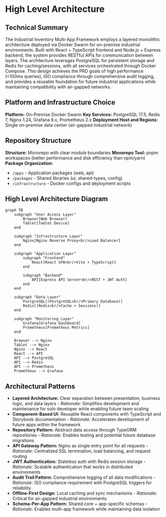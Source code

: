 # High Level Architecture

## Technical Summary

The Industrial Inventory Multi-App Framework employs a layered monolithic architecture deployed via Docker Swarm
for on-premise industrial environments. Built with React + TypeScript frontend and Node.js + Express backend, the
system provides RESTful APIs for communication between layers. The architecture leverages PostgreSQL for persistent
storage and Redis for caching/sessions, with all services orchestrated through Docker Compose. This design achieves
the PRD goals of high performance (<100ms queries), ISO compliance through comprehensive audit logging, and provides
a reusable foundation for future industrial applications while maintaining compatibility with air-gapped networks.

## Platform and Infrastructure Choice

**Platform:** On-Premise Docker Swarm
**Key Services:** PostgreSQL 17.5, Redis 7, Nginx 1.24, Grafana 9.x, Prometheus 2.x
**Deployment Host and Regions:** Single on-premise data center (air-gapped industrial network)

## Repository Structure

**Structure:** Monorepo with clear module boundaries
**Monorepo Tool:** pnpm workspaces (better performance and disk efficiency than npm/yarn)
**Package Organization:**

- `/apps` - Application packages (web, api)
- `/packages` - Shared libraries (ui, shared-types, config)
- `/infrastructure` - Docker configs and deployment scripts

## High Level Architecture Diagram

```mermaid
graph TB
    subgraph "User Access Layer"
        Browser[Web Browser]
        Tablet[Tablet Device]
    end
    
    subgraph "Infrastructure Layer"
        Nginx[Nginx Reverse Proxy<br/>Load Balancer]
    end
    
    subgraph "Application Layer"
        subgraph "Frontend"
            React[React SPA<br/>Vite + TypeScript]
        end
        
        subgraph "Backend"
            API[Express API Server<br/>REST + JWT Auth]
        end
    end
    
    subgraph "Data Layer"
        PostgreSQL[(PostgreSQL<br/>Primary Database)]
        Redis[(Redis<br/>Cache + Sessions)]
    end
    
    subgraph "Monitoring Layer"
        Grafana[Grafana Dashboard]
        Prometheus[Prometheus Metrics]
    end
    
    Browser --> Nginx
    Tablet --> Nginx
    Nginx --> React
    React --> API
    API --> PostgreSQL
    API --> Redis
    API --> Prometheus
    Prometheus --> Grafana
```

## Architectural Patterns

- **Layered Architecture:** Clear separation between presentation, business logic, and data layers - *Rationale:* Simplifies development and maintenance for solo developer while enabling future team scaling
- **Component-Based UI:** Reusable React components with TypeScript and Storybook documentation - *Rationale:* Accelerates development of future apps within the framework
- **Repository Pattern:** Abstract data access through TypeORM repositories - *Rationale:* Enables testing and potential future database migrations
- **API Gateway Pattern:** Nginx as single entry point for all requests - *Rationale:* Centralized SSL termination, load balancing, and request routing
- **JWT Authentication:** Stateless auth with Redis session storage - *Rationale:* Scalable authentication that works in distributed environments
- **Audit Trail Pattern:** Comprehensive logging of all data modifications - *Rationale:* ISO compliance requirement with PostgreSQL triggers for reliability
- **Offline-First Design:** Local caching and sync mechanisms - *Rationale:* Critical for air-gapped industrial environments
- **Schema-Per-App Pattern:** Shared core + app-specific schemas - *Rationale:* Enables multi-app framework while maintaining data isolation
